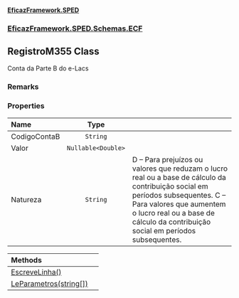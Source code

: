 #### [EficazFramework.SPED](EficazFrameworkSPED.md 'EficazFramework SPED')
### [EficazFramework.SPED.Schemas.ECF](EficazFramework.SPED.Schemas.ECF.md 'EficazFramework.SPED.Schemas.ECF')

## RegistroM355 Class

Conta da Parte B do e-Lacs

### Remarks
### Properties

| Name | Type | |
| :--- | :---: | :--- |
| CodigoContaB | `String` |  |
| Valor | `Nullable<Double>` |  |
| Natureza | `String` | D – Para prejuízos ou valores que reduzam o lucro real ou a base de cálculo da contribuição social em períodos subsequentes.            C – Para valores que aumentem o lucro real ou a base de cálculo da contribuição social em períodos subsequentes. |

| Methods | |
| :--- | :--- |
| [EscreveLinha()](EficazFramework.SPED.Schemas.ECF/RegistroM355/EscreveLinha().md 'EficazFramework.SPED.Schemas.ECF.RegistroM355.EscreveLinha()') | |
| [LeParametros(string[])](EficazFramework.SPED.Schemas.ECF/RegistroM355/LeParametros(string[]).md 'EficazFramework.SPED.Schemas.ECF.RegistroM355.LeParametros(string[])') | |
